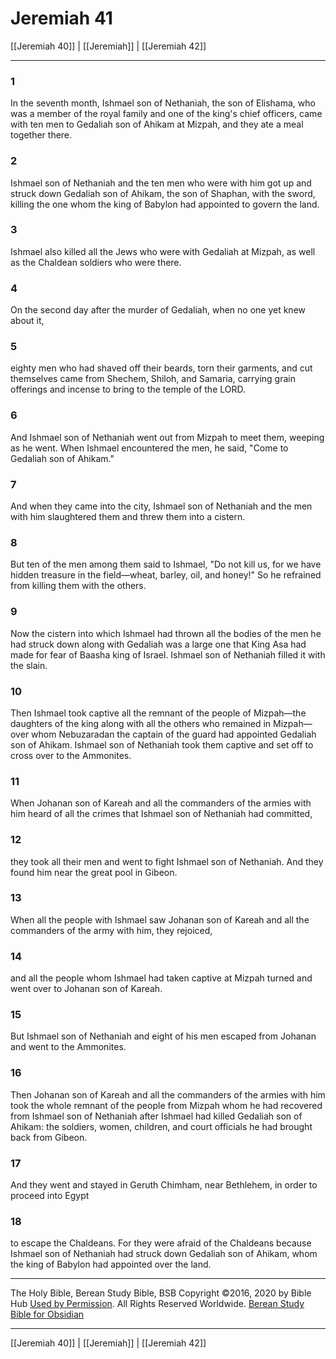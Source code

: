 # Jeremiah 41

[[Jeremiah 40]] | [[Jeremiah]] | [[Jeremiah 42]]

---

### 1
In the seventh month, Ishmael son of Nethaniah, the son of Elishama, who was a member of the royal family and one of the king's chief officers, came with ten men to Gedaliah son of Ahikam at Mizpah, and they ate a meal together there.

### 2
Ishmael son of Nethaniah and the ten men who were with him got up and struck down Gedaliah son of Ahikam, the son of Shaphan, with the sword, killing the one whom the king of Babylon had appointed to govern the land.

### 3
Ishmael also killed all the Jews who were with Gedaliah at Mizpah, as well as the Chaldean soldiers who were there.

### 4
On the second day after the murder of Gedaliah, when no one yet knew about it,

### 5
eighty men who had shaved off their beards, torn their garments, and cut themselves came from Shechem, Shiloh, and Samaria, carrying grain offerings and incense to bring to the temple of the LORD.

### 6
And Ishmael son of Nethaniah went out from Mizpah to meet them, weeping as he went. When Ishmael encountered the men, he said, "Come to Gedaliah son of Ahikam."

### 7
And when they came into the city, Ishmael son of Nethaniah and the men with him slaughtered them and threw them into a cistern.

### 8
But ten of the men among them said to Ishmael, "Do not kill us, for we have hidden treasure in the field—wheat, barley, oil, and honey!" So he refrained from killing them with the others.

### 9
Now the cistern into which Ishmael had thrown all the bodies of the men he had struck down along with Gedaliah was a large one that King Asa had made for fear of Baasha king of Israel. Ishmael son of Nethaniah filled it with the slain.

### 10
Then Ishmael took captive all the remnant of the people of Mizpah—the daughters of the king along with all the others who remained in Mizpah—over whom Nebuzaradan the captain of the guard had appointed Gedaliah son of Ahikam. Ishmael son of Nethaniah took them captive and set off to cross over to the Ammonites.

### 11
When Johanan son of Kareah and all the commanders of the armies with him heard of all the crimes that Ishmael son of Nethaniah had committed,

### 12
they took all their men and went to fight Ishmael son of Nethaniah. And they found him near the great pool in Gibeon.

### 13
When all the people with Ishmael saw Johanan son of Kareah and all the commanders of the army with him, they rejoiced,

### 14
and all the people whom Ishmael had taken captive at Mizpah turned and went over to Johanan son of Kareah.

### 15
But Ishmael son of Nethaniah and eight of his men escaped from Johanan and went to the Ammonites.

### 16
Then Johanan son of Kareah and all the commanders of the armies with him took the whole remnant of the people from Mizpah whom he had recovered from Ishmael son of Nethaniah after Ishmael had killed Gedaliah son of Ahikam: the soldiers, women, children, and court officials he had brought back from Gibeon.

### 17
And they went and stayed in Geruth Chimham, near Bethlehem, in order to proceed into Egypt

### 18
to escape the Chaldeans. For they were afraid of the Chaldeans because Ishmael son of Nethaniah had struck down Gedaliah son of Ahikam, whom the king of Babylon had appointed over the land.

---

The Holy Bible, Berean Study Bible, BSB
Copyright ©2016, 2020 by Bible Hub
[Used by Permission](https://berean.bible/terms.htm). All Rights Reserved Worldwide.
[Berean Study Bible for Obsidian](https://github.com/gapmiss/berean-study-bible-for-obsidian)

---

[[Jeremiah 40]] | [[Jeremiah]] | [[Jeremiah 42]]

